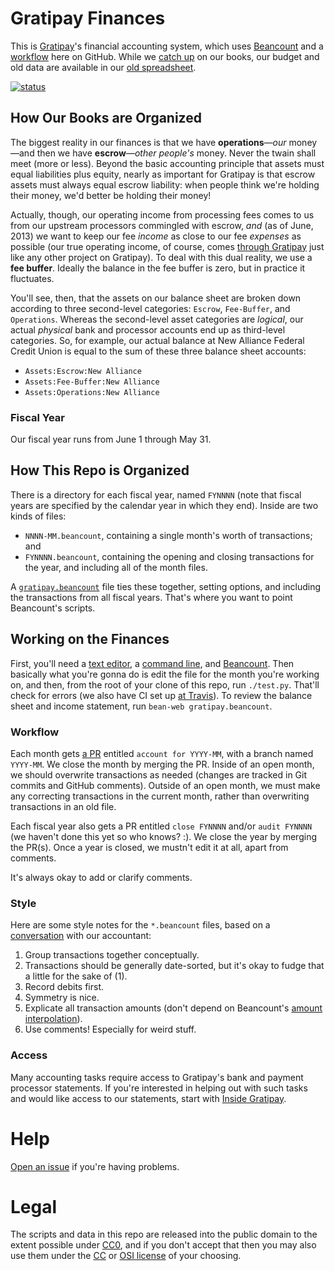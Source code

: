 # Gratipay Finances

This is [Gratipay](https://gratipay.com/)'s financial accounting system, which
uses [Beancount](http://furius.ca/beancount/) and a [workflow](#workflow) here
on GitHub. While we [catch up](https://github.com/gratipay/finances/issues/3)
on our books, our budget and old data are available in our [old
spreadsheet](https://docs.google.com/spreadsheets/d/1p3DpF9ZLEsViBx0685FwJaYN1vVScKVUgXHb2zyqXZg/edit).

[![status](https://api.travis-ci.org/gratipay/finances.svg)](https://travis-ci.org/gratipay/finances)


## How Our Books are Organized

The biggest reality in our finances is that we have **operations**&mdash;*our*
money&mdash;and then we have **escrow**&mdash;*other people's* money. Never the
twain shall meet (more or less). Beyond the basic accounting principle that
assets must equal liabilities plus equity, nearly as important for Gratipay is
that escrow assets must always equal escrow liability: when people think we're
holding their money, we'd better be holding their money!

Actually, though, our operating income from processing fees comes to us from
our upstream processors commingled with escrow, *and* (as of June, 2013) we
want to keep our fee *income* as close to our fee *expenses* as possible (our
true operating income, of course, comes [through
Gratipay](https://gratipay.com/Gratipay/) just like any other project on
Gratipay). To deal with this dual reality, we use a **fee buffer**. Ideally the
balance in the fee buffer is zero, but in practice it fluctuates.

You'll see, then, that the assets on our balance sheet are broken down
according to three second-level categories: `Escrow`, `Fee-Buffer`, and
`Operations`. Whereas the second-level asset categories are *logical*, our
actual *physical* bank and processor accounts end up as third-level categories.
So, for example, our actual balance at New Alliance Federal Credit Union is
equal to the sum of these three balance sheet accounts:

 - `Assets:Escrow:New Alliance`
 - `Assets:Fee-Buffer:New Alliance`
 - `Assets:Operations:New Alliance`


### Fiscal Year

Our fiscal year runs from June 1 through May 31.


## How This Repo is Organized

There is a directory for each fiscal year, named `FYNNNN` (note that fiscal
years are specified by the calendar year in which they end). Inside are two
kinds of files:

 - `NNNN-MM.beancount`, containing a single month's worth of transactions; and
 - `FYNNNN.beancount`, containing the opening and closing transactions for
   the year, and including all of the month files.

A [`gratipay.beancount`](gratipay.beancount) file ties these together, setting
options, and including the transactions from all fiscal years. That's where you
want to point Beancount's scripts.


## Working on the Finances

First, you'll need a [text editor](https://en.wikipedia.org/wiki/Text_editor),
a [command line](https://en.wikipedia.org/wiki/Command-line_interface), and
[Beancount](http://furius.ca/beancount/). Then basically what you're gonna do
is edit the file for the month you're working on, and then, from the root of
your clone of this repo, run `./test.py`. That'll check for errors (we also
have CI set up [at Travis](https://travis-ci.org/gratipay/finances)). To review
the balance sheet and income statement, run `bean-web gratipay.beancount`.


### Workflow

Each month gets [a PR](https://github.com/gratipay/finances/pulls) entitled
`account for YYYY-MM`, with a branch named `YYYY-MM`. We close the month by
merging the PR. Inside of an open month, we should overwrite transactions as
needed (changes are tracked in Git commits and GitHub comments). Outside of an
open month, we must make any correcting transactions in the current month,
rather than overwriting transactions in an old file.

Each fiscal year also gets a PR entitled `close FYNNNN` and/or `audit FYNNNN`
(we haven't done this yet so who knows? :). We close the year by merging the
PR(s). Once a year is closed, we mustn't edit it at all, apart from comments.

It's always okay to add or clarify comments.


### Style

Here are some style notes for the `*.beancount` files, based on a
[conversation](https://github.com/gratipay/inside.gratipay.com/issues/350#issuecomment-176242898)
with our accountant:

 1. Group transactions together conceptually.
 1. Transactions should be generally date-sorted, but it's okay to fudge that a
    little for the sake of (1).
 1. Record debits first.
 1. Symmetry is nice.
 1. Explicate all transaction amounts (don't depend on Beancount's [amount
    interpolation](https://docs.google.com/document/d/1wAMVrKIA2qtRGmoVDSUBJGmYZSygUaR0uOMW1GV3YE0/edit#heading=h.q5yimg2d2emu)).
 1. Use comments! Especially for weird stuff.


### Access

Many accounting tasks require access to Gratipay's bank and payment processor
statements. If you're interested in helping out with such tasks and would like
access to our statements, start with [Inside
Gratipay](http://inside.gratipay.com/big-picture/welcome).


# Help

[Open an issue](https://github.com/gratipay/finances/issues/new) if you're having problems.


# Legal

The scripts and data in this repo are released into the public domain to the
extent possible under [CC0](http://creativecommons.org/publicdomain/zero/1.0/),
and if you don't accept that then you may also use them under the
[CC](https://creativecommons.org/licenses/) or [OSI
license](https://opensource.org/licenses) of your choosing.
